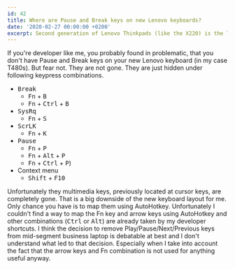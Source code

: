 ```yaml
---
id: 42
title: Where are Pause and Break keys on new Lenovo keyboards? 
date: '2020-02-27 00:00:00 +0200'
excerpt: Second generation of Lenovo Thinkpads (like the X220) is the last one that featured full keyboard layout you're used to from desktop keyboard. Since T430, X230, etc. Lenovo made some questionable choices in their keyboard layout. 
---
```


If you're developer like me, you probably found in problematic, that you don't have Pause and Break keys on your new Lenovo keyboard (in my case T480s). But fear not. They are not gone. They are just hidden under following keypress combinations. 

* <kbd>Break</kbd>
    * <kbd>Fn</kbd> + <kbd>B</kbd>
    * <kbd>Fn</kbd> + <kbd>Ctrl</kbd> + <kbd>B</kbd>
* <kbd>SysRq</kbd>
    * <kbd>Fn</kbd> + <kbd>S</kbd>
* <kbd>ScrLK</kbd>  
    * <kbd>Fn</kbd> + <kbd>K</kbd>
* <kbd>Pause</kbd>  
    * <kbd>Fn</kbd> + <kbd>P</kbd>
    * <kbd>Fn</kbd> + <kbd>Alt</kbd> + <kbd>P</kbd>
    * <kbd>Fn</kbd> + <kbd>Ctrl</kbd> + <kbd>P</kbd>)
* Context menu
    * <kbd>Shift</kbd> + <kbd>F10</kbd>
    
Unfortunately they multimedia keys, previously located at cursor keys, are completely gone. That is a big downside of the new keyboard layout for me. Only chance you have is to map them using AutoHotkey. Unfortunately I couldn't find a way to map the Fn key and arrow keys using AutoHotkey and other combinations (<kbd>Ctrl</kbd> or <kbd>Alt</kbd>) are already taken by my developer shortcuts. I think the decision to remove Play/Pause/Next/Previous keys from mid-segment business laptop is debatable at best and I don't understand what led to that decision. Especially when I take into account the fact that the arrow keys and Fn combination is not used for anything useful anyway. 

